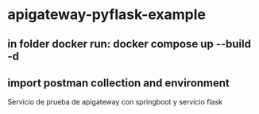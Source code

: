 # apigateway-pyflask-example

## in folder docker run: docker compose up --build  -d
## import postman collection and environment
Servicio de prueba de apigateway con springboot y servicio flask
